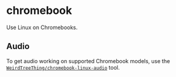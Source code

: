 # chromebook

Use Linux on Chromebooks.

## Audio

To get audio working on supported Chromebook models, use the [`WeirdTreeThing/chromebook-linux-audio`](https://github.com/WeirdTreeThing/chromebook-linux-audio) tool.
